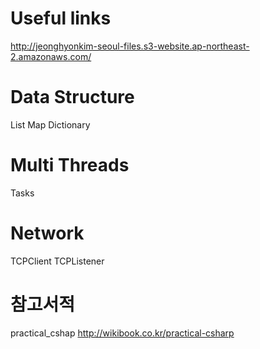 # Useful links
http://jeonghyonkim-seoul-files.s3-website.ap-northeast-2.amazonaws.com/

# Data Structure
List
Map
Dictionary

# Multi Threads
Tasks

# Network
TCPClient
TCPListener

# 참고서적 
practical_cshap
http://wikibook.co.kr/practical-csharp
